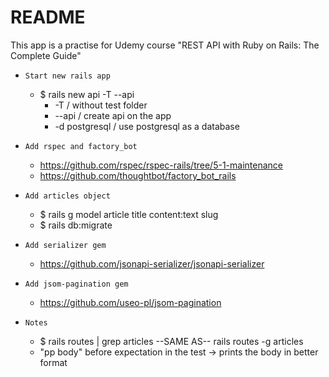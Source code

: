 # README

This app is a practise for Udemy course "REST API with Ruby on Rails: The Complete Guide"

* `Start new rails app`
  * $ rails new api -T --api
    * -T / without test folder
    *  --api / create api on the app
    * -d postgresql / use postgresql as a database

* `Add rspec and factory_bot`
  * https://github.com/rspec/rspec-rails/tree/5-1-maintenance
  * https://github.com/thoughtbot/factory_bot_rails 

* `Add articles object`
  * $ rails g model article title content:text slug
  * $ rails db:migrate

* `Add serializer gem`
  * https://github.com/jsonapi-serializer/jsonapi-serializer 

* `Add jsom-pagination gem`
  * https://github.com/useo-pl/jsom-pagination 
  

* `Notes`
  * $ rails routes | grep articles  --SAME AS--  rails routes -g articles
  * "pp body" before expectation in the test -> prints the body in better format
